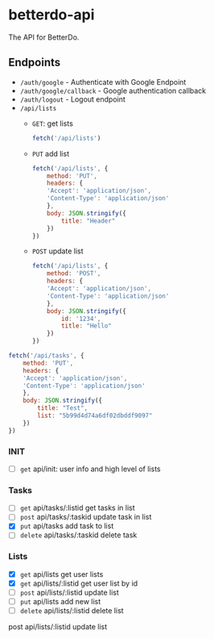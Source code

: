 # betterdo-api

The API for BetterDo.

## Endpoints

- `/auth/google` - Authenticate with Google Endpoint
- `/auth/google/callback` - Google authentication callback 
- `/auth/logout` - Logout endpoint
- `/api/lists`
    - `GET`: get lists
        ```javascript
        fetch('/api/lists')
        ```
    - `PUT` add list
        ```javascript
        fetch('/api/lists', {
            method: 'PUT',
            headers: {
            'Accept': 'application/json',
            'Content-Type': 'application/json'
            },
            body: JSON.stringify({
                title: "Header"
            })
        })
      ```
    - `POST` update list

        ```javascript
        fetch('/api/lists', {
            method: 'POST',
            headers: {
            'Accept': 'application/json',
            'Content-Type': 'application/json'
            },
            body: JSON.stringify({
                id: '1234',
                title: "Hello"
            })
        })
        ```


```javascript
fetch('/api/tasks', {
    method: 'PUT',
    headers: {
    'Accept': 'application/json',
    'Content-Type': 'application/json'
    },
    body: JSON.stringify({
        title: "Test",
        list: "5b99d4d74a6df02dbddf9097"
    })
})
```

### INIT

- [ ] `get` api/init: user info and high level of lists

### Tasks

- [ ] `get` api/tasks/:listid get tasks in list
- [ ] `post` api/tasks/:taskid update task in list
- [X] `put` api/tasks add task to list
- [ ] `delete` api/tasks/:taskid delete task

### Lists

- [X] `get` api/lists get user lists
- [X] `get` api/lists/:listid get user list by id
- [ ] `post` api/lists/:listid update list
- [ ] `put` api/lists add new list
- [ ] `delete` api/lists/:listid delete list

post api/lists/:listid update list

